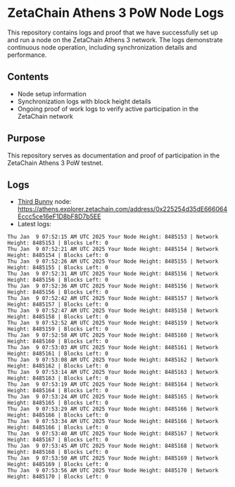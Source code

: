 # ZetaChain Athens 3 PoW Node Logs
This repository contains logs and proof that we have successfully set up and run a node on the ZetaChain Athens 3 network. The logs demonstrate continuous node operation, including synchronization details and performance.

## Contents
- Node setup information
- Synchronization logs with block height details
- Ongoing proof of work logs to verify active participation in the ZetaChain network

## Purpose
This repository serves as documentation and proof of participation in the ZetaChain Athens 3 PoW testnet.

## Logs

- [Third Bunny](https://thirdbunny.xyz/) node: https://athens.explorer.zetachain.com/address/0x225254d35dE666064Eccc5ce16eF1D8bF8D7b5EE
- Latest logs:
```
Thu Jan  9 07:52:15 AM UTC 2025 Your Node Height: 8485153 | Network Height: 8485153 | Blocks Left: 0
Thu Jan  9 07:52:21 AM UTC 2025 Your Node Height: 8485154 | Network Height: 8485154 | Blocks Left: 0
Thu Jan  9 07:52:26 AM UTC 2025 Your Node Height: 8485155 | Network Height: 8485155 | Blocks Left: 0
Thu Jan  9 07:52:31 AM UTC 2025 Your Node Height: 8485156 | Network Height: 8485156 | Blocks Left: 0
Thu Jan  9 07:52:36 AM UTC 2025 Your Node Height: 8485156 | Network Height: 8485156 | Blocks Left: 0
Thu Jan  9 07:52:42 AM UTC 2025 Your Node Height: 8485157 | Network Height: 8485157 | Blocks Left: 0
Thu Jan  9 07:52:47 AM UTC 2025 Your Node Height: 8485158 | Network Height: 8485158 | Blocks Left: 0
Thu Jan  9 07:52:52 AM UTC 2025 Your Node Height: 8485159 | Network Height: 8485159 | Blocks Left: 0
Thu Jan  9 07:52:58 AM UTC 2025 Your Node Height: 8485160 | Network Height: 8485160 | Blocks Left: 0
Thu Jan  9 07:53:03 AM UTC 2025 Your Node Height: 8485161 | Network Height: 8485161 | Blocks Left: 0
Thu Jan  9 07:53:08 AM UTC 2025 Your Node Height: 8485162 | Network Height: 8485162 | Blocks Left: 0
Thu Jan  9 07:53:14 AM UTC 2025 Your Node Height: 8485163 | Network Height: 8485163 | Blocks Left: 0
Thu Jan  9 07:53:19 AM UTC 2025 Your Node Height: 8485164 | Network Height: 8485164 | Blocks Left: 0
Thu Jan  9 07:53:24 AM UTC 2025 Your Node Height: 8485165 | Network Height: 8485165 | Blocks Left: 0
Thu Jan  9 07:53:29 AM UTC 2025 Your Node Height: 8485166 | Network Height: 8485166 | Blocks Left: 0
Thu Jan  9 07:53:34 AM UTC 2025 Your Node Height: 8485166 | Network Height: 8485166 | Blocks Left: 0
Thu Jan  9 07:53:40 AM UTC 2025 Your Node Height: 8485167 | Network Height: 8485167 | Blocks Left: 0
Thu Jan  9 07:53:45 AM UTC 2025 Your Node Height: 8485168 | Network Height: 8485168 | Blocks Left: 0
Thu Jan  9 07:53:50 AM UTC 2025 Your Node Height: 8485169 | Network Height: 8485169 | Blocks Left: 0
Thu Jan  9 07:53:56 AM UTC 2025 Your Node Height: 8485170 | Network Height: 8485170 | Blocks Left: 0
```
